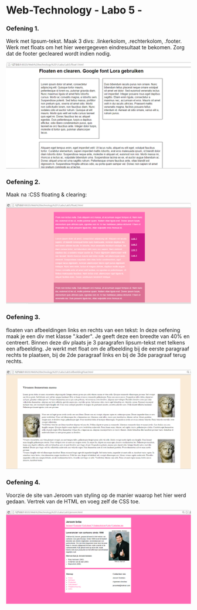 ﻿# Web-Technology - Labo 5 - 



### Oefening 1.

Werk met lipsum-tekst. Maak 3 divs: .linkerkolom, .rechterkolom, .footer. 
Werk met floats om het hier weergegeven eindresultaat te bekomen. 
Zorg dat de footer gecleared wordt indien nodig.

![oef1](float1.PNG)

### Oefening 2. 
Maak na :CSS floating & clearing:

![oef2](float2.PNG)


### Oefening 3.

floaten van afbeeldingen links en rechts van een tekst:
In deze oefening maak je een div met klasse ".kader". Je geeft deze 
een breedte van 40% en centreert. Binnen deze div plaats je 3 paragrafen 
lipsum-tekst met telkens een afbeelding. Je werkt met float om de afbeelding
 bij de eerste paragraaf rechts te plaatsen, bij de 2de paragraaf links
 en bij de 3de paragraaf terug rechts.

![oef3](float3.PNG)

### Oefening 4. 
Voorzie de site van Jeroom van styling op de manier waarop het hier 
werd gedaan. Vertrek van de HTML en voeg zelf de CSS toe.

![oef4](jeroom.PNG)

